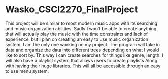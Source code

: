 # Wasko_CSCI2270_FinalProject
 This project will be similar to most modern music apps with its searching and music organization abilities. Sadly I won’t be able to create anything that will actually play the music with the time constraints and lack of experience, but I plan on creating an easy to use music organization system. I am the only one working on my project. The program will take in data and organize the data into different trees depending on what I would like to sort by. This way I can create searches for things like genre, length. I will also have a playlist system that allows users to create playlists Along with having their huge libraries. This will all be accessible through an easy to use menu system.
